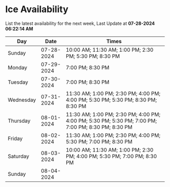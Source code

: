 # Ice Availability

List the latest availability for the next week, Last Update at **07-28-2024 06:22:14 AM**

| Day         | Date        | Times       |
| ----------- | ----------- | ----------- |
|Sunday|07-28-2024|10:00 AM; 11:30 AM; 1:00 PM; 2:30 PM; 5:30 PM; 8:30 PM|
|Monday|07-29-2024|7:00 PM; 8:30 PM|
|Tuesday|07-30-2024|7:00 PM; 8:30 PM|
|Wednesday|07-31-2024|11:30 AM; 1:00 PM; 2:30 PM; 4:00 PM; 4:00 PM; 5:30 PM; 5:30 PM; 8:30 PM; 8:30 PM|
|Thursday|08-01-2024|11:30 AM; 1:00 PM; 2:30 PM; 4:00 PM; 4:00 PM; 5:30 PM; 5:30 PM; 7:00 PM; 7:00 PM; 8:30 PM; 8:30 PM|
|Friday|08-02-2024|11:30 AM; 1:00 PM; 2:30 PM; 4:00 PM; 5:30 PM; 7:00 PM; 8:30 PM|
|Saturday|08-03-2024|10:00 AM; 11:30 AM; 1:00 PM; 2:30 PM; 4:00 PM; 5:30 PM; 7:00 PM; 8:30 PM|
|Sunday|08-04-2024||
